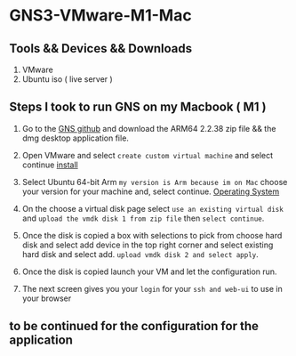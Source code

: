 # GNS3-VMware-M1-Mac

## Tools && Devices && Downloads
1. VMware 
2. Ubuntu iso ( live server )


## Steps I took to run GNS on my Macbook ( M1 )

1. Go to the [GNS github](https://github.com/GNS3/gns3-gui/releases/tag/v2.2.38) and download the ARM64 2.2.38 zip file && the dmg desktop application file.

2. Open VMware and select `create custom virtual machine` and select continue
[install](install-method.png)

3. Select Ubuntu 64-bit Arm `my version is Arm because im on Mac` choose your version for your machine and, select continue.
[Operating System](systemOp.png)

4. On the choose a virtual disk page select `use an existing virtual disk` and `upload the vmdk disk 1 from zip file` then `select continue`.

5. Once the disk is copied a box with selections to pick from choose hard disk and select add device in the top right corner and select existing hard disk and select add. `upload vmdk disk 2 and select apply`.

6. Once the disk is copied launch your VM and let the configuration run.

7. The next screen gives you your `login` for your `ssh and web-ui` to use in your browser

## to be continued for the configuration for the application 
